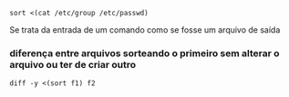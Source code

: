 ```
sort <(cat /etc/group /etc/passwd)
```

Se trata da entrada de um comando como se fosse um arquivo de saída

### diferença entre arquivos sorteando o primeiro sem alterar o arquivo ou ter de criar outro
```
diff -y <(sort f1) f2
```

